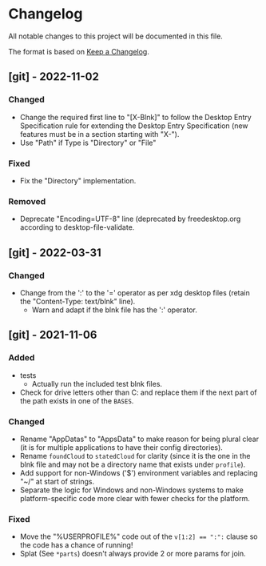 # Changelog
All notable changes to this project will be documented in this file.

The format is based on [Keep a Changelog](https://keepachangelog.com/en/1.0.0/).


## [git] - 2022-11-02
### Changed
- Change the required first line to "[X-Blnk]" to follow the Desktop
  Entry Specification rule for extending the Desktop Entry
  Specification (new features must be in a section starting with "X-").
- Use "Path" if Type is "Directory" or "File"

### Fixed
- Fix the "Directory" implementation.

### Removed
- Deprecate "Encoding=UTF-8" line (deprecated by freedesktop.org
  according to desktop-file-validate.


## [git] - 2022-03-31
### Changed
- Change from the ':' to the '=' operator as per xdg desktop files (retain the "Content-Type: text/blnk" line).
  - Warn and adapt if the blnk file has the ':' operator.


## [git] - 2021-11-06
### Added
- tests
  - Actually run the included test blnk files.
- Check for drive letters other than C: and replace them if the next part of the path exists in one of the `BASES`.

### Changed
- Rename "AppDatas" to "AppsData" to make reason for being plural clear (it is for multiple applications to have their config directories).
- Rename `foundCloud` to `statedCloud` for clarity (since it is the one in the blnk file and may not be a directory name that exists under `profile`).
- Add support for non-Windows ('$') environment variables and replacing "~/" at start of strings.
- Separate the logic for Windows and non-Windows systems to make platform-specific code more clear with fewer checks for the platform.

### Fixed
- Move the "%USERPROFILE%" code out of the `v[1:2] == ":":` clause so the code has a chance of running!
- Splat (See `*parts`) doesn't always provide 2 or more params for join.
